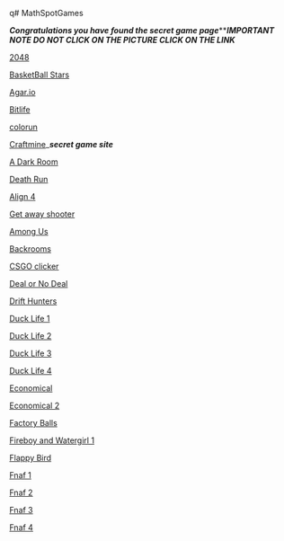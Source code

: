q# MathSpotGames

***Congratulations you have found the secret game page********IMPORTANT NOTE DO NOT CLICK ON THE PICTURE CLICK ON THE LINK***

[2048](https://abc6782.github.io/games/2048/index.html)       


[BasketBall Stars](https://abc6782.github.io/games/basketball-stars/index.html) 



[Agar.io](https://abc6782.github.io/games/circle/index.html) 


[Bitlife](https://abc6782.github.io/games/bitlife/index.html) 


[colorun](https://abc6782.github.io/games/colorun/index.html) 


[Craftmine](https://abc6782.github.io/games/craftmine/index.html)_***secret game site***



[A Dark Room](https://abc6782.github.io/games/adarkroom/index.html) 

[Death Run](https://abc6782.github.io/games/death-run-3d/index.html)



 [Align 4](https://abc6782.github.io/games/align-4/index.html)


[Get away shooter](https://abc6782.github.io/games/getaway-shootout/index.html)

[Among Us](https://abc6782.github.io/games/among-us/index.html)

[Backrooms](https://abc6782.github.io/games/backrooms/index.html)

[CSGO clicker](https://abc6782.github.io/games/csgo-clicker/index.html)

[Deal or No Deal](https://abc6782.github.io/games/deal-or-no-deal/index.html)

[Drift Hunters](https://abc6782.github.io/games/drift-hunters/index.html)

[Duck Life 1](https://abc6782.github.io/games/ducklife/index.html)

[Duck Life 2](https://abc6782.github.io/games/ducklife2/index.html)

[Duck Life 3](https://abc6782.github.io/games/ducklife3/index.html)

[Duck Life 4](https://abc6782.github.io/games/ducklife4/index.html)

[Economical](https://abc6782.github.io/games/economical/index.html)

[Economical 2](https://abc6782.github.io/games/economical2/index.html)

[Factory Balls](https://abc6782.github.io/games/factoryballs/index.html)

[Fireboy and Watergirl 1](https://abc6782.github.io/games/fireboy-and-watergirl-forest-temple/index.html)

[Flappy Bird](https://abc6782.github.io/games/flappy-bird/index.html)

[Fnaf 1](https://abc6782.github.io/games/fnaf/fnaf-1/index.html)

[Fnaf 2](https://abc6782.github.io/games/fnaf/fnaf-2/index.html)

[Fnaf 3](https://abc6782.github.io/games/fnaf/fnaf-3/index.html)

[Fnaf 4](https://abc6782.github.io/games/fnaf/fnaf-4/index.html)



